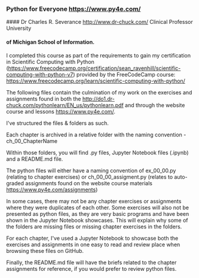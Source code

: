 ### Python for Everyone https://www.py4e.com/
#### Dr Charles R. Severance http://www.dr-chuck.com/ Clinical Professor University
#### of Michigan School of Information.

I completed this course as part of the requirements to gain my certification
in Scientific Computing with Python (https://www.freecodecamp.org/certification/sean_ravenhill/scientific-computing-with-python-v7)
provided by the FreeCodeCamp course: https://www.freecodecamp.org/learn/scientific-computing-with-python/

The following files contain the culmination of my work on the exercises
and assignments found in both the http://do1.dr-chuck.com/pythonlearn/EN_us/pythonlearn.pdf
and through the website course and lessons https://www.py4e.com/.

I've structured the files & folders as such.

Each chapter is archived in a relative folder with the naming convention - ch_00_ChapterName

Within those folders, you will find .py files, Jupyter Notebook files (.ipynb)
and a README.md file.

The python files will either have a naming convention of ex_00_00.py
(relating to chapter exercises) or ch_00_00_assigment.py (relates to auto-graded
assignments found on the website course materials https://www.py4e.com/assignments)

In some cases, there may not be any chapter exercises or assignments where they
were duplicates of each other. Some exercises will also not be presented as
python files, as they are very basic programs and have been shown in the Jupyter
Notebook showcases. This will explain why some of the folders are missing files
or missing chapter exercises in the folders.

For each chapter, I've used a Jupyter Notebook to showcase both the exercises
and assignments in one easy to read and review place when browsing these files
on GitHub.

Finally, the README.md file will have the briefs related to the chapter
assignments for reference, if you would prefer to review python files.
